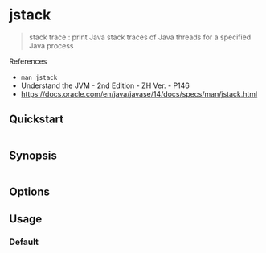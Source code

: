 # jstack

> stack trace : print Java stack traces of Java threads for a specified Java process

References

- `man jstack`
- Understand the JVM - 2nd Edition - ZH Ver. - P146
- https://docs.oracle.com/en/java/javase/14/docs/specs/man/jstack.html

## Quickstart

```bash

```

## Synopsis

```bash

```

## Options

## Usage

### Default

```bash

```
